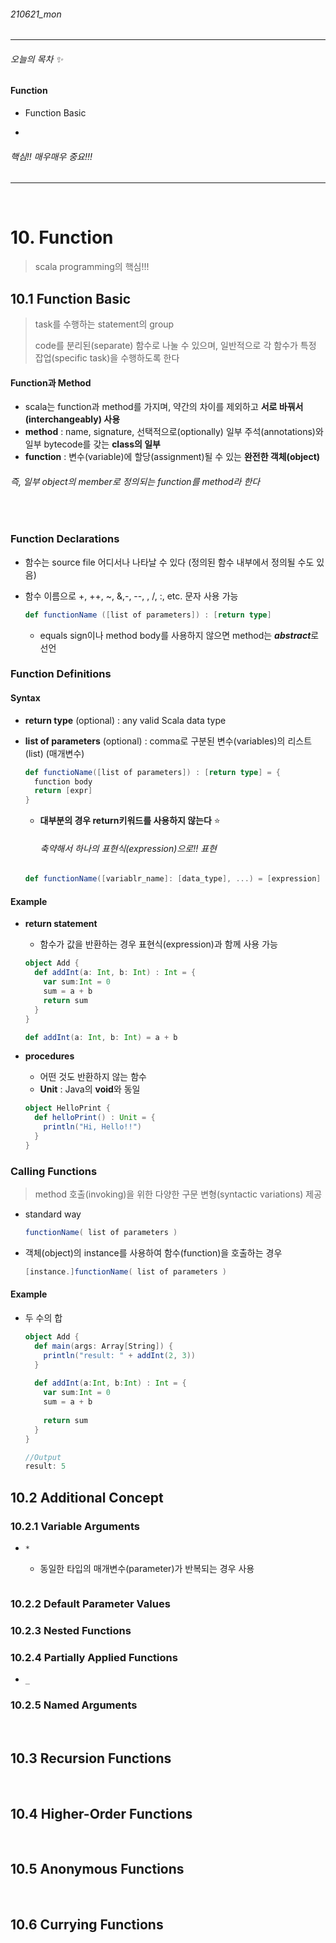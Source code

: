 ###### 210621_mon

<hr>



###### 오늘의 목차 :sparkles:

#### Function

- Function Basic

- 

###### 핵심!! 매우매우 중요!!!

<hr>
<br>


# 10. Function

> scala programming의 핵심!!!

## 10.1 Function Basic

> task를 수행하는 statement의 group
>
> code를 분리된(separate) 함수로 나눌 수 있으며, 일반적으로 각 함수가 특정 잡업(specific task)을 수행하도록 한다

#### Function과 Method

- scala는 function과 method를 가지며, 약간의 차이를 제외하고 **서로 바꿔서(interchangeably) 사용**
- **method** : name, signature, 선택적으로(optionally) 일부 주석(annotations)와 일부 bytecode를 갖는 **class의 일부**
- **function** : 변수(variable)에 할당(assignment)될 수 있는 **완전한 객체(object)**

###### 즉, 일부 object의 member로 정의되는 function를 method라 한다

<br>

### Function Declarations

- 함수는 source file 어디서나 나타날 수 있다 (정의된 함수 내부에서 정의될 수도 있음)

- 함수 이름으로 +, ++, ~, &,-, --, \, /, :, etc. 문자 사용 가능

  ```scala
  def functionName ([list of parameters]) : [return type]
  ```

  - equals sign이나 method body를 사용하지 않으면 method는 ***abstract***로 선언

### Function Definitions

#### Syntax

- **return type** (optional) : any valid Scala data type

- **list of parameters** (optional) : comma로 구분된 변수(variables)의 리스트(list) (매개변수)

  ```scala
  def functioName([list of parameters]) : [return type] = {
    function body
    return [expr]
  }
  ```
  
  - **대부분의 경우 return키워드를 사용하지 않는다** :star:
  
    ###### 축약해서 하나의 표현식(expression)으로!! 표현
  
  ```scala
  def functionName([variablr_name]: [data_type], ...) = [expression]
  ```
  
  

#### Example

- **return statement**

  - 함수가 값을 반환하는 경우 표현식(expression)과 함께 사용 가능

  ```scala
  object Add {
    def addInt(a: Int, b: Int) : Int = {
      var sum:Int = 0
      sum = a + b
      return sum
    }
  }
  ```

  ```scala
  def addInt(a: Int, b: Int) = a + b
  ```

- **procedures**

  - 어떤 것도 반환하지 않는 함수
  - **Unit** : Java의 **void**와 동일

  ```scala
  object HelloPrint {
    def helloPrint() : Unit = {
      println("Hi, Hello!!")
    }
  }
  ```



### Calling Functions

> method 호출(invoking)을 위한 다양한 구문 변형(syntactic variations) 제공

- standard way

  ```scala
  functionName( list of parameters )
  ```

- 객체(object)의 instance를 사용하여 함수(function)을 호출하는 경우

  ```scala
  [instance.]functionName( list of parameters )
  ```

  

#### Example

- 두 수의 합

  ```scala
  object Add {
    def main(args: Array[String]) {
      println("result: " + addInt(2, 3))
    }
    
    def addInt(a:Int, b:Int) : Int = {
      var sum:Int = 0
      sum = a + b
      
      return sum
    }
  }
  ```

  ```scala
  //Output
  result: 5
  ```

  

## 10.2 Additional Concept

### 10.2.1 Variable Arguments

- `*`

  - 동일한 타입의 매개변수(parameter)가 반복되는 경우 사용

  ```scala
  ```

  

### 10.2.2 Default Parameter Values



### 10.2.3 Nested Functions



### 10.2.4 Partially Applied Functions 

- `_`

### 10.2.5 Named Arguments



<br>

## 10.3 Recursion Functions



<br>

## 10.4 Higher-Order Functions



<br>

## 10.5 Anonymous Functions



<br>

## 10.6 Currying Functions



<br>



